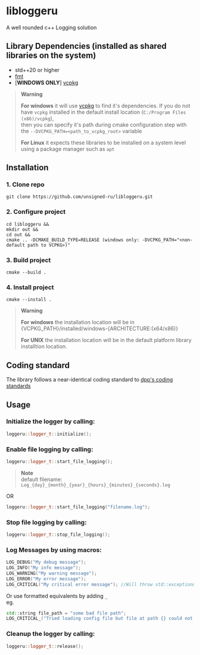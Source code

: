 # libloggeru
A well rounded c++ Logging solution

## Library Dependencies (installed as shared libraries on the system)
- std++20 or higher
- [fmt](https://github.com/fmtlib/fmt)
- [**WINDOWS ONLY**] [vcpkg](https://vcpkg.io/en/index.html)

> **Warning**
> 
> **For windows** it will use [vcpkg](https://vcpkg.io/en/index.html) to find it's dependencies. 
> If you do not have `vcpkg` installed in the default install location (`C:/Program Files (x86)/vcpkg`), <br>
> then you can specify it's path during cmake configuration step with the `--DVCPKG_PATH=<path_to_vcpkg_root>` variable
> 
> **For Linux** it expects these libraries to be installed on a system level using a package manager such as `apt`

## Installation
### 1. Clone repo
```
git clone https://github.com/unsigned-ru/libloggeru.git
```
### 2. Configure project
```
cd libloggeru && 
mkdir out &&
cd out &&
cmake .. -DCMAKE_BUILD_TYPE=RELEASE (windows only: -DVCPKG_PATH="<non-default path to VCPKG>)"
```
### 3. Build project
```
cmake --build .
```

### 4. Install project
```
cmake --install .
```

> **Warning**
> 
> **For windows** the installation location will be in {VCPKG_PATH}/installed/windows-{ARCHITECTURE:(x64/x86)}
>
> **For UNIX** the installation location will be in the default platform library installtion location.

## Coding standard
The library follows a near-identical coding standard to [dpp's coding standards](https://dpp.dev/coding-standards.html)

## Usage
### Initialize the logger by calling:
```cpp
loggeru::logger_t::initialize();
```

### Enable file logging by calling:
```cpp
loggeru::logger_t::start_file_logging();
```
> **Note** <br>
> default filename: `Log_{day}_{month}_{year}_{hours}_{minutes}_{seconds}.log`

OR 
```cpp
loggeru::logger_t::start_file_logging("filename.log");
```

### Stop file logging by calling:
```cpp
loggeru::logger_t::stop_file_logging();
```

### Log Messages by using macros:
```cpp
LOG_DEBUG("My debug message");
LOG_INFO("My info message");
LOG_WARNING("My warning message");
LOG_ERROR("My error message");
LOG_CRITICAL("My critical error message"); //Will throw std::exception&
```

Or use formatted equivalents by adding `_`<br>
eg. 
```cpp
std::string file_path = "some bad file path";
LOG_CRITICAL_("Tried loading config file but file at path {} could not be found", file_path);
```

### Cleanup the logger by calling:
```cpp
loggeru::logger_t::release();
```
